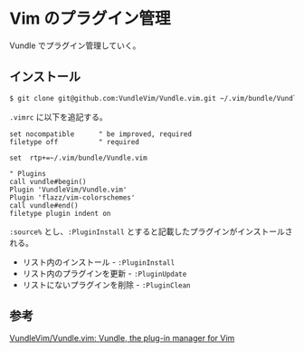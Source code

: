 # Vim のプラグイン管理

Vundle でプラグイン管理していく。

## インストール

```bash
$ git clone git@github.com:VundleVim/Vundle.vim.git ~/.vim/bundle/Vundle.vim
```

`.vimrc` に以下を追記する。

```vim
set nocompatible      " be improved, required
filetype off          " required

set  rtp+=~/.vim/bundle/Vundle.vim

" Plugins
call vundle#begin()
Plugin 'VundleVim/Vundle.vim'
Plugin 'flazz/vim-colorschemes'
call vundle#end()
filetype plugin indent on
```

`:source%` とし、`:PluginInstall` とすると記載したプラグインがインストールされる。

- リスト内のインストール - `:PluginInstall`
- リスト内のプラグインを更新 - `:PluginUpdate`
- リストにないプラグインを削除 - `:PluginClean`

## 参考

[VundleVim/Vundle.vim: Vundle, the plug-in manager for Vim](https://github.com/VundleVim/Vundle.vim)